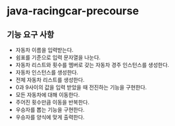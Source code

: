 # java-racingcar-precourse

## 기능 요구 사항

- 자동차 이름을 입력받는다.
- 쉼표를 기준으로 입력 문자열을 나눈다.
- 자동차 리스트와 횟수를 멤버로 갖는 자동차 경주 인스턴스를 생성한다.
- 자동차 인스턴스를 생성한다.
- 전체 자동차 리스트를 생성한다.
- 0과 9사이의 값을 입력 받았을 때 전진하는 기능을 구현한다.
- 모든 자동차에 대해 이동한다.
- 주어진 횟수만큼 이동을 반복한다.
- 우승자를 뽑는 기능을 구현한다.
- 우승자를 양식에 맞게 출력한다.
